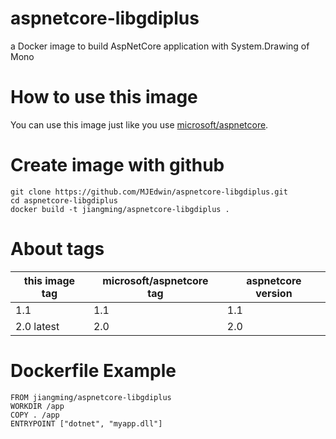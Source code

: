 # aspnetcore-libgdiplus
a Docker image to build AspNetCore application with System.Drawing of Mono
# How to use this image
You can use this image just like you use [microsoft/aspnetcore](https://hub.docker.com/r/microsoft/aspnetcore/).
# Create image with github
```
git clone https://github.com/MJEdwin/aspnetcore-libgdiplus.git
cd aspnetcore-libgdiplus
docker build -t jiangming/aspnetcore-libgdiplus .
```
# About tags
this image tag|microsoft/aspnetcore tag|aspnetcore version
-|-|-
1.1|1.1|1.1
2.0 latest|2.0|2.0
# Dockerfile Example
```
FROM jiangming/aspnetcore-libgdiplus
WORKDIR /app
COPY . /app
ENTRYPOINT ["dotnet", "myapp.dll"]
```
